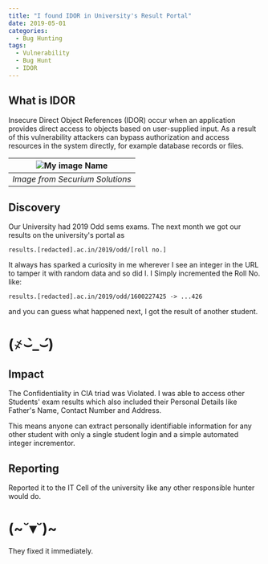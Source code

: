 ```yaml
---
title: "I found IDOR in University's Result Portal"
date: 2019-05-01
categories:
  - Bug Hunting
tags:
  - Vulnerability
  - Bug Hunt
  - IDOR
---
```


## What is IDOR
Insecure Direct Object References (IDOR) occur when an application provides direct access to objects based on user-supplied input. As a result of this vulnerability attackers can bypass authorization and access resources in the system directly, for example database records or files. 

|![My image Name](https://securiumsolutions.com/blog/wp-content/uploads/2020/11/idor-1024x512.png)|
|:--:|
|*Image from Securium Solutions*|

## Discovery

Our University had 2019 Odd sems exams.
The next month we got our results on the university's portal as 

```
results.[redacted].ac.in/2019/odd/[roll no.]
```


It always has sparked a curiosity in me wherever I see an integer in the URL to tamper it with random data and so did I.
I Simply incremented the Roll No. like:


```
results.[redacted].ac.in/2019/odd/1600227425 -> ...426
```

and you can guess what happened next, I got the result of another student.
# (҂⌣̀_⌣́)


## Impact
The Confidentiality in CIA triad was Violated.
I was able to access other Students' exam results which also included their Personal Details like Father's Name, Contact Number and Address.

This means anyone can extract personally identifiable information for any other student with only a single student login and a simple automated integer incrementor.

## Reporting
Reported it to the IT Cell of the university like any other responsible hunter would do. 
# (~˘▾˘)~

They fixed it immediately.